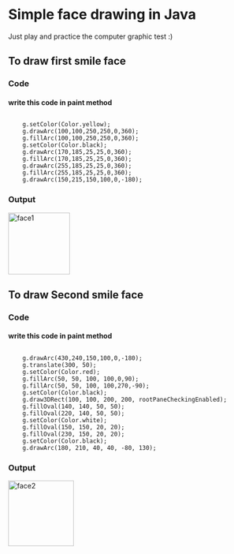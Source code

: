 # Simple face drawing in Java
Just play and practice the computer graphic test :)

## To draw first smile face 
### Code
#### write this code in paint method
##      
        g.setColor(Color.yellow);
        g.drawArc(100,100,250,250,0,360);
        g.fillArc(100,100,250,250,0,360);
        g.setColor(Color.black);
        g.drawArc(170,185,25,25,0,360);
        g.fillArc(170,185,25,25,0,360);
        g.drawArc(255,185,25,25,0,360);
        g.fillArc(255,185,25,25,0,360);
        g.drawArc(150,215,150,100,0,-180);
           
### Output
<img width="125" alt="face1" src="https://user-images.githubusercontent.com/107775566/217241656-f5ff4175-bd15-4a2f-9160-d0fc87a3b2ac.png">


## To draw Second smile face 
### Code
#### write this code in paint method
##
        g.drawArc(430,240,150,100,0,-180);
        g.translate(300, 50);
        g.setColor(Color.red);
        g.fillArc(50, 50, 100, 100,0,90);
        g.fillArc(50, 50, 100, 100,270,-90);
        g.setColor(Color.black);
        g.draw3DRect(100, 100, 200, 200, rootPaneCheckingEnabled);    
        g.fillOval(140, 140, 50, 50);
        g.fillOval(220, 140, 50, 50);
        g.setColor(Color.white);
        g.fillOval(150, 150, 20, 20);
        g.fillOval(230, 150, 20, 20);
        g.setColor(Color.black);
        g.drawArc(180, 210, 40, 40, -80, 130);
        
### Output
<img width="133" alt="face2" src="https://user-images.githubusercontent.com/107775566/217241691-a928c13e-083e-41b7-820b-ad01bc3cad07.png">


